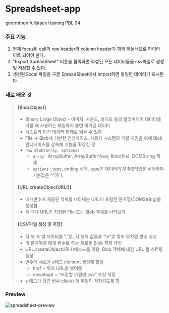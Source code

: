 # Spreadsheet-app

goormthon fullstack training PBL 04

### 주요 기능

1. 현재 focus된 cell의 row header와 column header가 함께 하늘색으로 하이라이트 되어야 한다.
2. "Export SpreadSheet" 버튼을 클릭하면 작성된 모든 데이터들을 csv파일로 생성 및 저장할 수 있다.
3. 생성된 Excel 파일을 구글 SpreadSheet에서 Import하면 동일한 데이터가 표시된다.

### 새로 배운 것

> #### [Blob Object]
>
> - Binary Large Object - 이미지, 사운드, 비디오 등의 멀티미디어 데이터를 다룰 때 사용하는 파일류의 불변 미가공 데이터
> - 텍스트와 이진 데이터 형태로 읽을 수 있다
> - File → Blob에 기반한 인터페이스. 사용자 시스템의 파일 지원을 위해 Blob 인터페이스를 상속해 기능을 확장한 것
> - `new Blob(array, options)`
>   - `array` : ArrayBuffer, ArrayBufferView, Blob(file), DOMString 객체
>   - `options` : type, ending 설정. type은 데이터의 MIME타입을 설정하며 기본값은 “”이다.
>
> #### [URL.createObjectURL()]
>
> - 매개변수에 제공된 객체를 나타내는 URL이 포함된 문자열(DOMString)을 생성함
> - 새 객체 URL은 지정된 File 또는 Blob 객체를 나타낸다
>
> #### [CSV파일 생성 및 저장]
>
> - 각 행 속 열 데이터를 “,”로, 각 행의 값들을 “\n”로 묶어 문자열 변수 생성
> - 이 문자열을 매개 변수로 하는 새로운 Blob 객체 생성
> - URL.createObjectURL()메소드를 이용, Blob 객체에 대한 URL 돔 스트링 생성
> - 변수에 새로운 a태그 element 생성해 할당
>   - href = 위의 URL을 넣어줌
>   - download = “저장할 파일명.csv” 속성 지정
> - a 태그가 담긴 변수.click() 해 파일이 저장되도록 함

### Preview

![spreadsheet-preview](/spreadsheet-preview)

